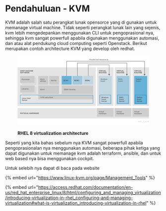 # Pendahuluan - KVM

KVM adalah salah satu perangkat lunak opensorce yang di gunakan untuk memanage virtual machine. Tidak seperti perangkat lunak lain yang sejenis, kvm lebih mengedepankan menggunakan CLI untuk pengoprasional nya, sehingga kvm sangat powerfull apabila digunakan menggunakan automasi, dan atau alat pendukung cloud computing seperti Openstack. Berikut merupakan contoh architecture KVM yang develop oleh redhat.

<figure><img src="../../.gitbook/assets/image (27).png" alt=""><figcaption><p><strong>RHEL 8 virtualization architecture</strong></p></figcaption></figure>

Seperti yang kita bahas sebelum nya KVM sangat powerfull apabila pengoprasionalan nya menggunakan automasi, beberapa pihak ketiga yang dapat digunakan untuk memanage kvm adalah terraform, ansible, dan untuk web based nya bisa menggunakan cockpit.&#x20;

Untuk selebih nya dapat di baca pada website&#x20;

{% embed url="https://www.linux-kvm.org/page/Management_Tools" %}

{% embed url="https://access.redhat.com/documentation/en-us/red_hat_enterprise_linux/8/html/configuring_and_managing_virtualization/introducing-virtualization-in-rhel_configuring-and-managing-virtualization#what-is-virtualization_introducing-virtualization-in-rhel" %}
